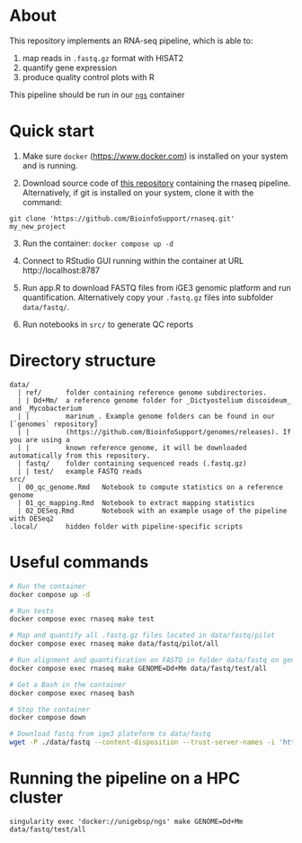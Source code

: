 

# About
This repository implements an RNA-seq pipeline, which is able to:

 1. map reads in `.fastq.gz` format with HISAT2
 2. quantify gene expression
 3. produce quality control plots with R

This pipeline should be run in our [`ngs`](https://github.com/BioinfoSupport/ngs) container 


# Quick start

 1) Make sure `docker` (https://www.docker.com) is installed on your system and is running.

 2) Download source code of [this repository](https://github.com/BioinfoSupport/rnaseq/releases) containing the rnaseq pipeline. Alternatively, if git is installed on your system, clone it with the command:
```
git clone 'https://github.com/BioinfoSupport/rnaseq.git' my_new_project
```

 3) Run the container: `docker compose up -d`

 4) Connect to RStudio GUI running within the container at URL http://localhost:8787
  
 5) Run app.R to download FASTQ files from iGE3 genomic platform and run quantification. Alternatively copy your `.fastq.gz` files into subfolder `data/fastq/`.

 6) Run notebooks in `src/` to generate QC reports
 


# Directory structure

```
data/
  | ref/      folder containing reference genome subdirectories. 
  | | Dd+Mm/  a reference genome folder for _Dictyostelium discoideum_ and _Mycobacterium
  | |         marinum_. Example genome folders can be found in our [`genomes` repository]
  | |         (https://github.com/BioinfoSupport/genomes/releases). If you are using a
  | |         known reference genome, it will be downloaded automatically from this repository.
  | fastq/    folder containing sequenced reads (.fastq.gz)
  | | test/   example FASTQ reads
src/
  | 00_qc_genome.Rmd   Notebook to compute statistics on a reference genome
  | 01_qc_mapping.Rmd  Notebook to extract mapping statistics
  | 02_DESeq.Rmd       Notebook with an example usage of the pipeline with DESeq2  
.local/       hidden folder with pipeline-specific scripts
```
 


# Useful commands
```bash
# Run the container 
docker compose up -d

# Run tests
docker compose exec rnaseq make test

# Map and quantify all .fastq.gz files located in data/fastq/pilot
docker compose exec rnaseq make data/fastq/pilot/all

# Run alignment and quantification on FASTQ in folder data/fastq on genome Dd+Mm (with automatic download of the genome)
docker compose exec rnaseq make GENOME=Dd+Mm data/fastq/test/all

# Get a Bash in the container
docker compose exec rnaseq bash

# Stop the container
docker compose down

# Download fastq from ige3 plateform to data/fastq
wget -P ./data/fastq --content-disposition --trust-server-names -i 'https://data.ige3.genomics.unige.ch/dataset/download/xxxxxxx.txt'
```


# Running the pipeline on a HPC cluster
```
singularity exec 'docker://unigebsp/ngs' make GENOME=Dd+Mm data/fastq/test/all
```






